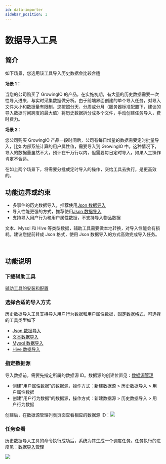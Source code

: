 ```yaml
---
id: data-importer
sidebar_position: 1
---
```


# 数据导入工具

## 简介[](#jian-jie)

如下场景，您选用该工具导入历史数据会比较合适

**场景 1：**

当您的公司购买了 GrowingIO 的产品，在实施初期，有大量的历史数据需要一次性导入进来，与实时采集数据做分析。由于前端界面创建的单个导入任务，对导入文件大小和数据量有限制，您按照分天、分周或分月（服务器标准配置下，建议的导入数据时间跨度的最大值）将历史数据拆分成多个文件，手动创建任务导入，费时费力。

**场景 2**：

您公司购买 GrowingIO 产品一段时间后，公司有每日增量的数据需要定时批量导入，比如内部系统计算的用户属性值，需要导入到 GrowingIO 中。这种情况下，导入的数据量虽然不大，预计在千万行以内，但需要每日定时导入，如果人工操作肯定不合适。

在如上两个场景下，将需要分批或定时导入的操作，交给工具去执行，是更高效的。

## 功能边界或约束[](#gong-neng-bian-jie-huo-yue-shu)

- 多事件的历史数据导入，推荐使用[Json 数据导入](../../../developer-manual/toolbox/dataimporter/data-importer-json)​
- 导入性能更强的方式，推荐使用[Json 数据导入](../../../developer-manual/toolbox/dataimporter/data-importer-json)​
- 支持导入用户行为和用户属性数据，不支持导入物品数据

文本、Mysql 和 Hive 等类型数据，辅助工具需要做本地转换，对导入性能会有损耗。建议您提前转成 Json 格式，使用 Json 数据导入的方式高效完成导入任务。

​

## 功能说明[](#gong-neng-shuo-ming)

### 下载辅助工具[](#xia-zai-fu-zhu-gong-ju)

​[辅助工具的安装和配置](../../../developer-manual/toolbox#功能边界或约束)​

### 选择合适的导入方式[](#xuan-ze-he-shi-de-dao-ru-fang-shi)

历史数据导入工具支持导入用户行为数据和用户属性数据，[固定数据格式](../../../product-manual/customer-data-platform/data-integration/data-import#数据导入格式)，可选择的工具类型如下

- ​[Json 数据导入](../../../developer-manual/toolbox/dataimporter/data-importer-json)​
- ​[文本数据导入](../../../developer-manual/toolbox/dataimporter/data-importer-txt)​
- ​[Mysql 数据导入](../../../developer-manual/toolbox/dataimporter/data-importer-mysql)​
- ​[Hive 数据导入](../../../developer-manual/toolbox/dataimporter/data-importer-hive)​

### 指定数据源[](#zhi-ding-shu-ju-yuan)

导入数据前，需要先指定所属的数据源 ID。数据源的创建位置见：[数据源管理](../../../product-manual/customer-data-platform/data-integration/datasource-manage)​

- 创建"用户属性数据"的数据源，操作方式：新建数据源 > 历史数据导入 > 用户属性数据
- 创建"用户行为数据"的数据源，操作方式：新建数据源 > 历史数据导入 > 用户行为数据

创建后，在数据源管理列表页面查看相应的数据源 ID：![](/img/assets-M2qbZInaXgdm8kkNosp-MQMBHo2WMWoLWAEcUix-MQMD0b5FH58iKBUe3Noimage.png)​

### 任务查看[](#ren-wu-cha-kan)

历史数据导入工具的命令执行成功后，系统为其生成一个调度任务。任务执行的进度见：[数据导入管理](../../../product-manual/customer-data-platform/data-integration/data-import)​

![](/img/assets-M2qbZInaXgdm8kkNosp-MkW6V7nyui6VOb3sD6--MkW7w-vSJlkhumeTU5Vimage.png)
